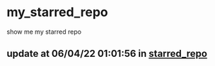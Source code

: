 # my_starred_repo
show me my starred repo

update at 06/04/22 01:01:56 in [starred_repo](./index.html)
---

